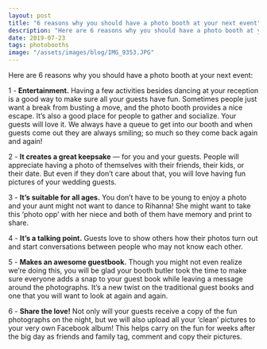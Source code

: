 ```yaml
---
layout: post
title: "6 reasons why you should have a photo booth at your next event"
description: "Here are 6 reasons why you should have a photo booth at your next event."
date: 2019-07-23
tags: photobooths
image: "/assets/images/blog/IMG_9353.JPG"
---
```

Here are 6 reasons why you should have a photo booth at your next event:

1 - **Entertainment.** Having a few activities besides dancing at your reception is a good way to make sure all your guests have fun. Sometimes people just want a break from busting a move, and the photo booth provides a nice escape. It’s also a good place for people to gather and socialize. Your guests will love it. We always have a queue to get into our booth and when guests come out they are always smiling; so much so they come back again and again!

2 - **It creates a great keepsake** — for you and your guests. People will appreciate having a photo of themselves with their friends, their kids, or their date. But even if they don’t care about that, you will love having fun pictures of your wedding guests.

3 - **It’s suitable for all ages.** You don’t have to be young to enjoy a photo and your aunt might not want to dance to Rihanna! She might want to take this ‘photo opp’ with her niece and both of them have memory and print to share.

4 - **It’s a talking point.** Guests love to show others how their photos turn out and start conversations between people who may not know each other.

5 - **Makes an awesome guestbook.** Though you might not even realize we’re doing this, you will be glad your booth butler took the time to make sure everyone adds a snap to your guest book while leaving a message around the photographs. It’s a new twist on the traditional guest books and one that you will want to look at again and again.

6 - **Share the love!** Not only will your guests receive a copy of the fun photographs on the night, but we will also upload all your ‘clean’ pictures to your very own Facebook album! This helps carry on the fun for weeks after the big day as friends and family tag, comment and copy their pictures.
